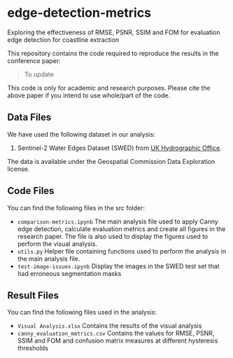 # edge-detection-metrics
Exploring the effectiveness of RMSE, PSNR, SSIM and FOM for evaluation edge detection for coastline extraction 

This repository contains the code required to reproduce the results in the conference paper:

> To update

This code is only for academic and research purposes. Please cite the above paper if you intend to use whole/part of the code. 

## Data Files

We have used the following dataset in our analysis: 

1. Sentinel-2 Water Edges Dataset (SWED) from [UK Hydrographic Office](https://openmldata.ukho.gov.uk/#:~:text=The%20Sentinel%2D2%20Water%20Edges,required%20for%20the%20segmentation%20mask.).

 The data is available under the Geospatial Commission Data Exploration license.

## Code Files
You can find the following files in the src folder:

- `comparison-metrics.ipynb` The main analysis file used to apply Canny edge detection, calculate evaluation metrics and create all figures in the research paper. The file is also used to display the figures used to perform the visual analysis. 
- `utils.py` Helper file containing functions used to perform the analysis in the main analysis file. 
- `test-image-issues.ipynb` Display the images in the SWED test set that had erroneous segmentation masks

## Result Files
You can find the following files used in the analysis:

- `Visual Analysis.xlsx` Contains the results of the visual analysis
- `canny_evaluation_metrics.csv` Contains the values for RMSE, PSNR, SSIM and FOM and confusion matrix measures at different hysteresis thresholds
